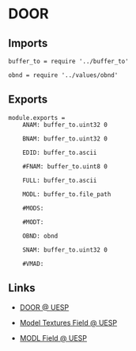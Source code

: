 # DOOR

## Imports

	buffer_to = require '../buffer_to'

	obnd = require '../values/obnd'


## Exports

	module.exports =
		ANAM: buffer_to.uint32 0

		BNAM: buffer_to.uint32 0

		EDID: buffer_to.ascii

		#FNAM: buffer_to.uint8 0

		FULL: buffer_to.ascii

		MODL: buffer_to.file_path

		#MODS:

		#MODT:

		OBND: obnd

		SNAM: buffer_to.uint32 0

		#VMAD:


## Links

- [DOOR @ UESP](http://www.uesp.net/wiki/Tes5Mod:Mod_File_Format/DOOR)

- [Model Textures Field @ UESP](http://www.uesp.net/wiki/Tes5Mod:Mod_File_Format/Model_Textures_Field)

- [MODL Field @ UESP](http://www.uesp.net/wiki/Tes5Mod:Mod_File_Format/MODL_Field)
